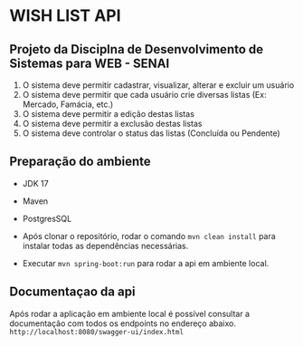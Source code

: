 # **WISH LIST API**


## **Projeto da Disciplna de Desenvolvimento de Sistemas para WEB - SENAI**

1. O sistema deve permitir cadastrar, visualizar, alterar e excluir um usuário
2. O sistema deve permitir que cada usuário crie diversas listas (Ex: Mercado, Famácia, etc.)
3. O sistema deve permitir a edição destas listas
4. O sistema deve permitir a exclusão destas listas
5. O sistema deve controlar o status das listas (Concluída ou Pendente)

## Preparação do ambiente
* JDK 17
* Maven
* PostgresSQL

* Após clonar o repositório, rodar o comando `mvn clean install` para instalar todas as dependências necessárias.
* Executar `mvn spring-boot:run` para rodar a api em ambiente local.
## **Documentaçao da api**

Após rodar a aplicação em ambiente local é possível consultar a documentação com todos os endpoints no endereço abaixo.
`http://localhost:8080/swagger-ui/index.html`